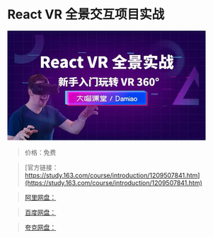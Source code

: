 # React VR 全景交互项目实战

![img](../../../assets/study163/free/12998d73414247cb898a7ad032cc777d.jpg)

> 价格：免费

> [官方链接：https://study.163.com/course/introduction/1209507841.htm](https://study.163.com/course/introduction/1209507841.htm)

> [阿里网盘：]()

> [百度网盘：]()

> [夸克网盘：]()
